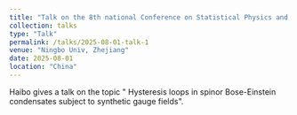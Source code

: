 ```yaml
---
title: "Talk on the 8th national Conference on Statistical Physics and Complex Systems"
collection: talks
type: "Talk"
permalink: /talks/2025-08-01-talk-1
venue: "Ningbo Univ, Zhejiang"
date: 2025-08-01
location: "China"
---
```


Haibo gives a talk on the topic " Hysteresis loops in spinor Bose-Einstein condensates subject to synthetic gauge fields".

